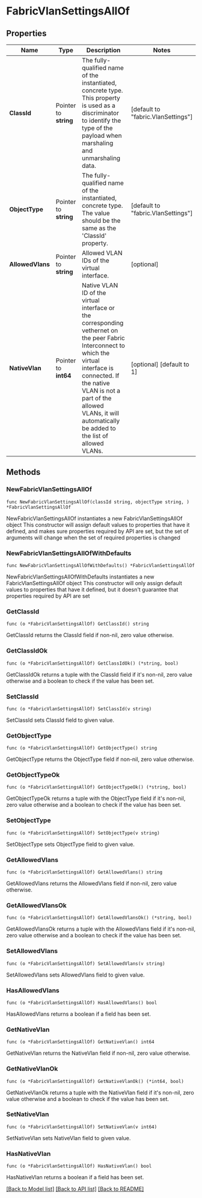 # FabricVlanSettingsAllOf

## Properties

Name | Type | Description | Notes
------------ | ------------- | ------------- | -------------
**ClassId** | Pointer to **string** | The fully-qualified name of the instantiated, concrete type. This property is used as a discriminator to identify the type of the payload when marshaling and unmarshaling data. | [default to "fabric.VlanSettings"]
**ObjectType** | Pointer to **string** | The fully-qualified name of the instantiated, concrete type. The value should be the same as the &#39;ClassId&#39; property. | [default to "fabric.VlanSettings"]
**AllowedVlans** | Pointer to **string** | Allowed VLAN IDs of the virtual interface. | [optional] 
**NativeVlan** | Pointer to **int64** | Native VLAN ID of the virtual interface or the corresponding vethernet on the peer Fabric Interconnect to which the virtual interface is connected. If the native VLAN is not a part of the allowed VLANs, it will automatically be added to the list of allowed VLANs. | [optional] [default to 1]

## Methods

### NewFabricVlanSettingsAllOf

`func NewFabricVlanSettingsAllOf(classId string, objectType string, ) *FabricVlanSettingsAllOf`

NewFabricVlanSettingsAllOf instantiates a new FabricVlanSettingsAllOf object
This constructor will assign default values to properties that have it defined,
and makes sure properties required by API are set, but the set of arguments
will change when the set of required properties is changed

### NewFabricVlanSettingsAllOfWithDefaults

`func NewFabricVlanSettingsAllOfWithDefaults() *FabricVlanSettingsAllOf`

NewFabricVlanSettingsAllOfWithDefaults instantiates a new FabricVlanSettingsAllOf object
This constructor will only assign default values to properties that have it defined,
but it doesn't guarantee that properties required by API are set

### GetClassId

`func (o *FabricVlanSettingsAllOf) GetClassId() string`

GetClassId returns the ClassId field if non-nil, zero value otherwise.

### GetClassIdOk

`func (o *FabricVlanSettingsAllOf) GetClassIdOk() (*string, bool)`

GetClassIdOk returns a tuple with the ClassId field if it's non-nil, zero value otherwise
and a boolean to check if the value has been set.

### SetClassId

`func (o *FabricVlanSettingsAllOf) SetClassId(v string)`

SetClassId sets ClassId field to given value.


### GetObjectType

`func (o *FabricVlanSettingsAllOf) GetObjectType() string`

GetObjectType returns the ObjectType field if non-nil, zero value otherwise.

### GetObjectTypeOk

`func (o *FabricVlanSettingsAllOf) GetObjectTypeOk() (*string, bool)`

GetObjectTypeOk returns a tuple with the ObjectType field if it's non-nil, zero value otherwise
and a boolean to check if the value has been set.

### SetObjectType

`func (o *FabricVlanSettingsAllOf) SetObjectType(v string)`

SetObjectType sets ObjectType field to given value.


### GetAllowedVlans

`func (o *FabricVlanSettingsAllOf) GetAllowedVlans() string`

GetAllowedVlans returns the AllowedVlans field if non-nil, zero value otherwise.

### GetAllowedVlansOk

`func (o *FabricVlanSettingsAllOf) GetAllowedVlansOk() (*string, bool)`

GetAllowedVlansOk returns a tuple with the AllowedVlans field if it's non-nil, zero value otherwise
and a boolean to check if the value has been set.

### SetAllowedVlans

`func (o *FabricVlanSettingsAllOf) SetAllowedVlans(v string)`

SetAllowedVlans sets AllowedVlans field to given value.

### HasAllowedVlans

`func (o *FabricVlanSettingsAllOf) HasAllowedVlans() bool`

HasAllowedVlans returns a boolean if a field has been set.

### GetNativeVlan

`func (o *FabricVlanSettingsAllOf) GetNativeVlan() int64`

GetNativeVlan returns the NativeVlan field if non-nil, zero value otherwise.

### GetNativeVlanOk

`func (o *FabricVlanSettingsAllOf) GetNativeVlanOk() (*int64, bool)`

GetNativeVlanOk returns a tuple with the NativeVlan field if it's non-nil, zero value otherwise
and a boolean to check if the value has been set.

### SetNativeVlan

`func (o *FabricVlanSettingsAllOf) SetNativeVlan(v int64)`

SetNativeVlan sets NativeVlan field to given value.

### HasNativeVlan

`func (o *FabricVlanSettingsAllOf) HasNativeVlan() bool`

HasNativeVlan returns a boolean if a field has been set.


[[Back to Model list]](../README.md#documentation-for-models) [[Back to API list]](../README.md#documentation-for-api-endpoints) [[Back to README]](../README.md)


